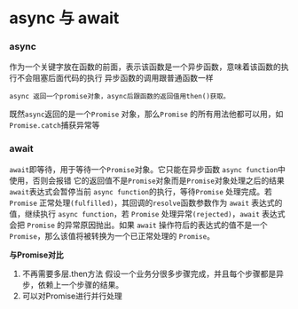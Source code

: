 # async 与 await

### async

作为一个关键字放在函数的前面，表示该函数是一个异步函数，意味着该函数的执行不会阻塞后面代码的执行 异步函数的调用跟普通函数一样

`async 返回一个promise对象，async后跟函数的返回值用then()获取。`

既然`async`返回的是一个`Promise` 对象，那么`Promise` 的所有用法他都可以用，如`Promise.catch`捕获异常等

### await

`await`即等待，用于等待一个`Promise`对象。它只能在异步函数 `async function`中使用，否则会报错
 它的返回值不是`Promise`对象而是`Promise`对象处理之后的结果
 `await`表达式会暂停当前 `async function`的执行，等待`Promise` 处理完成。若 `Promise` 正常处理`(fulfilled)`，其回调的`resolve`函数参数作为 `await` 表达式的值，继续执行 `async function`，若 `Promise` 处理异常`(rejected)`，`await` 表达式会把 `Promise` 的异常原因抛出。​如果 `await` 操作符后的表达式的值不是一个 `Promise`，那么该值将被转换为一个已正常处理的 `Promise`。

**与Promise对比**

1. 不再需要多层.then方法
   假设一个业务分很多步骤完成，并且每个步骤都是异步，依赖上一个步骤的结果。
2. 可以对Promise进行并行处理



